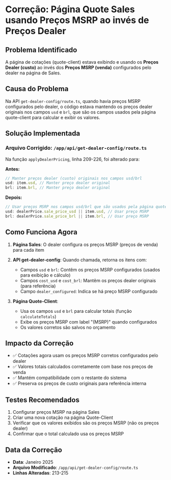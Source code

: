 # Correção: Página Quote Sales usando Preços MSRP ao invés de Preços Dealer

## Problema Identificado
A página de cotações (quote-client) estava exibindo e usando os **Preços Dealer (custo)** ao invés dos **Preços MSRP (venda)** configurados pelo dealer na página de Sales.

## Causa do Problema
Na API `get-dealer-config/route.ts`, quando havia preços MSRP configurados pelo dealer, o código estava mantendo os preços dealer originais nos campos `usd` e `brl`, que são os campos usados pela página quote-client para calcular e exibir os valores.

## Solução Implementada

### Arquivo Corrigido: `/app/api/get-dealer-config/route.ts`

Na função `applyDealerPricing`, linha 209-226, foi alterado para:

**Antes:**
```typescript
// Manter preços dealer (custo) originais nos campos usd/brl
usd: item.usd, // Manter preço dealer original 
brl: item.brl, // Manter preço dealer original
```

**Depois:**
```typescript
// Usar preços MSRP nos campos usd/brl que são usados pela página quote-client
usd: dealerPrice.sale_price_usd || item.usd, // Usar preço MSRP
brl: dealerPrice.sale_price_brl || item.brl, // Usar preço MSRP
```

## Como Funciona Agora

1. **Página Sales**: O dealer configura os preços MSRP (preços de venda) para cada item
2. **API get-dealer-config**: Quando chamada, retorna os itens com:
   - Campos `usd` e `brl`: Contêm os preços MSRP configurados (usados para exibição e cálculo)
   - Campos `cost_usd` e `cost_brl`: Mantêm os preços dealer originais (para referência)
   - Campo `dealer_configured`: Indica se há preço MSRP configurado

3. **Página Quote-Client**: 
   - Usa os campos `usd` e `brl` para calcular totais (função `calculateTotals`)
   - Exibe os preços MSRP com label "(MSRP)" quando configurados
   - Os valores corretos são salvos no orçamento

## Impacto da Correção
- ✅ Cotações agora usam os preços MSRP corretos configurados pelo dealer
- ✅ Valores totais calculados corretamente com base nos preços de venda
- ✅ Mantém compatibilidade com o restante do sistema
- ✅ Preserva os preços de custo originais para referência interna

## Testes Recomendados
1. Configurar preços MSRP na página Sales
2. Criar uma nova cotação na página Quote-Client
3. Verificar que os valores exibidos são os preços MSRP (não os preços dealer)
4. Confirmar que o total calculado usa os preços MSRP

## Data da Correção
- **Data**: Janeiro 2025
- **Arquivo Modificado**: `/app/api/get-dealer-config/route.ts`
- **Linhas Alteradas**: 213-215